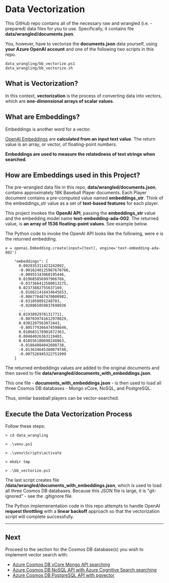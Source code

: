 # Data Vectorization

This GitHub repo contains all of the necessary raw and wrangled (i.e. - prepared) data
files for you to use.  Specifically, it contains file **data/wrangled/documents.json**.

You, however, have to vectorize the **documents.json** data yourself, using
**your Azure OpenAI account** and one of the following two scripts in this repo.

```
data_wrangling/bb_vectorize.ps1
data_wrangling/bb_vectorize.sh
```

## What is Vectorization?

In this context, **vectorization** is the process of converting data into vectors,
which are **one-dimensional arrays of scalar values**.

## What are Embeddings?

Embeddings is another word for a vector.

[OpenAI Embeddings](https://platform.openai.com/docs/guides/embeddings) are
**calculated from an input text value**.  The return value is an array,
or vector, of floating-point numbers.

**Embeddings are used to measure the relatedness of text strings when searched**.

## How are Embeddings used in this Project?

The pre-wrangled data file in this repo, **data/wrangled/documents.json**,
contains approximately 18K Baseball Player documents.  Each Player document
contains a pre-computed value named **embeddings_str**.  Think of the embeddings_str
value as a set of **text-based features** for each player.

This project invokes the **OpenAI API**, passing the **embeddings_str** value
and the embedding model name **text-embedding-ada-002**.  The returned value,
is **an array of 1536 floating-point values**.  See example below.

The Python code to invoke the OpenAI API looks like the following, 
were e is the returned embedding.

```
e = openai.Embedding.create(input=[text], engine='text-embedding-ada-002')
```

```
    "embeddings": [
      0.002035311423242092,
      -0.0016240125987678766,
      -0.00955343060195446,
      0.019685856997966766,
      -0.037366412580013275,
      0.02373882755637169,
      -0.016621416434645653,
      -0.006778487470000982,
      -0.031858891248703,
      -0.028865059837698936
      ...
      0.01938929781317711,
      -0.007039741612970829,
      0.0302207563072443,
      -0.005779366474598646,
      0.010683178901672363,
      0.00484026363119483,
      0.018556108698248863,
      -0.01864084042608738,
      -0.013634645380079746,
      -0.007526945322751999
    ]
```

The returned embeddings values are added to the original documents
and then saved to file **data/wrangled/documents_with_embeddings.json**.

This one file - **documents_with_embeddings.json** - is then used to
load all three Cosmos DB databases - Mongo vCore, NoSQL, and PostgreSQL.

Thus, similar baseball players can be vector-searched.

## Execute the Data Vectorization Process

Follow these steps:

```
> cd data_wrangling

> .\venv.ps1                  

> .\venv\Scripts\activate

> mkdir tmp

> .\bb_vectorize.ps1
```

The last script creates file **/data/wrangled/documents_with_embeddings.json**,
which is used to load all three Cosmos DB databases.
Because this JSON file is large, it is "git-ignored" - see the .gitignore file.

The Python implemenentation code in this repo attempts to handle OpenAI
**request throttling** with a **linear backoff** approach so that the
vectorization script will complete successfully.

---

## Next

Proceed to the section for the Cosmos DB database(s) you wish to implement vector search with:

- [Azure Cosmos DB vCore Mongo API searching](cosmos_vcore.md)
- [Azure Cosmos DB NoSQL API with Azure Cognitive Search searching](cosmos_nosql_and_cogsearch.md)
- [Azure Cosmos DB PostgreSQL API with pgvector](cosmos_pg_pgvector.md)
